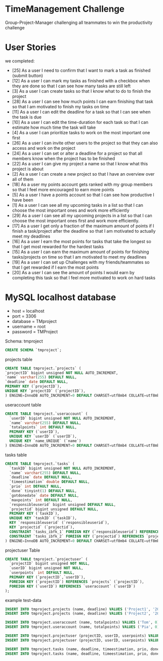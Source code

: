 # TimeManagement Challenge
Group-Project-Manager challenging all teammates to win the productivity challenge

# User Stories

we completed:

- [25] As a user I need to confirm that I want to mark a task as finished (submit button)
- [12] As a user I can mark my tasks as finished with a checkbox when they are done so that I can see how many tasks are still left
- [3] As a user I can create tasks so that I know what to do to finish the project
- [28] As a user I can see how much points I can earn finishing that task so that I am motivated to finish my tasks on time
- [11] As a user I can edit the deadline for a task so that I can see when the task is due
- [10] As a user I can edit the time-duration for each task so that I can estimate how much time the task will take
- [4] As a user I can prioritize tasks to work on the most important one first
- [26] As a user I can invite other users to the project so that they can also access and work on the project
- [24] As a user I can set or alter a deadline for a project so that all members know when the project has to be finished
- [22] As a user I can give my project a name so that I know what this project is about
- [2] As a user I can create a new project so that I have an overview over all of them
- [18] As a user my points account gets ranked with my group members so that I feel more encouraged to earn more points
- [5]  As a user I have a points account so that I can see how productive I have been
- [1] As a user I can see all my upcoming tasks in a list so that I can choose the most important ones and work more efficiently
- [29] As a user I can see all my upcoming projects in a list so that I can choose the most important ones first and work more efficiently.
- [17] As a user I get only a fraction of the maximum amount of points if I finish a task/project after the deadline so that I am motivated to actually meet my deadlines
- [16] As a user I earn the most points for tasks that take the longest so that I get most rewarded for the hardest tasks
- [15] As a user I can earn the maximum amount of points for finishing tasks/projects on time so that I am motivated to meet my deadlines
- [19] As a user I can set up Challenges with my friends/teammates so that I get rewarded if I earn the most points
- [20] As a user I can see the amount of points I would earn by completing this task so that I feel more motivated to work on hard tasks


# MySQL localhost database

- host = localhost 
- port = 3306 
- database = TMproject 
- username = root 
- password = TMProject

Schema: tmproject
````sql
CREATE SCHEMA `tmproject`;
````

projects table
```sql
CREATE TABLE tmproject.`projects` (
`projectID` bigint unsigned NOT NULL AUTO_INCREMENT,
`name` varchar(255) DEFAULT NULL,
`deadline` date DEFAULT NULL,
PRIMARY KEY (`projectID`),
UNIQUE KEY `projectID` (`projectID`),
) ENGINE=InnoDB AUTO_INCREMENT=0 DEFAULT CHARSET=utf8mb4 COLLATE=utf8mb4_0900_ai_ci;
```

useraccount table
```sql
CREATE TABLE tmproject.`useraccount` (
  `userID` bigint unsigned NOT NULL AUTO_INCREMENT,
  `name` varchar(255) DEFAULT NULL,
  `totalpoints` int DEFAULT NULL,
  PRIMARY KEY (`userID`),
  UNIQUE KEY `userID` (`userID`),
  UNIQUE KEY `name_UNIQUE` (`name`)
) ENGINE=InnoDB AUTO_INCREMENT=0 DEFAULT CHARSET=utf8mb4 COLLATE=utf8mb4_0900_ai_ci;
```
tasks table
```sql
CREATE TABLE tmproject.`tasks` (
  `taskID` bigint unsigned NOT NULL AUTO_INCREMENT,
  `name` varchar(255) DEFAULT NULL,
  `deadline` date DEFAULT NULL,
  `timeestimation` double DEFAULT NULL,
  `prio` int DEFAULT NULL,
  `done` tinyint(1) DEFAULT NULL,
  `gotdonedate` date DEFAULT NULL,
  `maxpoints` int DEFAULT NULL,
  `responsibleuserid` bigint unsigned DEFAULT NULL,
  `projectid` bigint unsigned DEFAULT NULL,
  PRIMARY KEY (`taskID`),
  UNIQUE KEY `taskID` (`taskID`),
  KEY `responsibleuserid` (`responsibleuserid`),
  KEY `projectid` (`projectid`),
  CONSTRAINT `tasks_ibfk_1` FOREIGN KEY (`responsibleuserid`) REFERENCES `useraccount` (`userID`),
  CONSTRAINT `tasks_ibfk_2` FOREIGN KEY (`projectid`) REFERENCES `projects` (`projectID`)
) ENGINE=InnoDB AUTO_INCREMENT=0 DEFAULT CHARSET=utf8mb4 COLLATE=utf8mb4_0900_ai_ci;
```
projectuser Table
```sql
CREATE TABLE tmproject.`projectuser` (
  `projectID` bigint unsigned NOT NULL,
  `userID` bigint unsigned NOT NULL,
  `userpoints` int DEFAULT NULL,
  PRIMARY KEY (`projectID`,`userID`),
  FOREIGN KEY (`projectID`) REFERENCES `projects` (`projectID`),
  FOREIGN KEY (`userID`) REFERENCES `useraccount` (`userID`)
);
```
example test-data
```sql
INSERT INTO tmproject.projects (name, deadline) VALUES ('Project1', '2022-12-31');
INSERT INTO tmproject.projects (name, deadline) VALUES ('Project2', '2022-12-31');

INSERT INTO tmproject.useraccount (name, totalpoints) VALUES ('Tom', 0); 
INSERT INTO tmproject.useraccount (name, totalpoints) VALUES ('Pia', 0);

INSERT INTO tmproject.projectuser (projectID, userID, userpoints) VALUES (1,1,3);
INSERT INTO tmproject.projectuser (projectID, userID, userpoints) VALUES (1,2,5);

INSERT INTO tmproject.tasks (name, deadline, timeestimation, prio, done, maxpoints, responsibleuserid, projectid) VALUES ('hallo', '2022-12-31', 1.0, 7, false, 6, 1, 1);
INSERT INTO tmproject.tasks (name, deadline, timeestimation, prio, done, maxpoints, responsibleuserid, projectid) VALUES ('Task2', '2022-12-31', 1.5, 9, false, 9, 2, 2);
```

